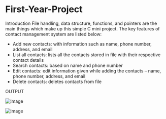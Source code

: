# First-Year-Project

Introduction
File handling, data structure, functions, and pointers are the main things which make up this simple C mini project. The key features of contact management system are listed below:

* Add new contacts: with information such as name, phone number, address, and email
* List all contacts: lists all the contacts stored in file with their respective contact details
* Search contacts: based on name and phone number
* Edit contacts: edit information given while adding the contacts – name, phone number, address, and email
* Delete contacts: deletes contacts from file

OUTPUT

![image](https://user-images.githubusercontent.com/60340147/190315262-10c98c92-5559-4c5e-b951-8398ce01f176.png)

![image](https://user-images.githubusercontent.com/60340147/190315433-d43af117-c897-4a4d-b12d-262bea9a5e77.png)
